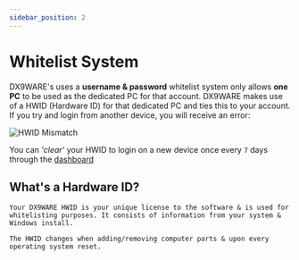 ```yaml
---
sidebar_position: 2
---
```


# Whitelist System

DX9WARE's uses a **username & password** whitelist system only allows **one PC** to be used as the dedicated PC for that account.
DX9WARE makes use of a HWID (Hardware ID) for that dedicated PC and ties this to your account. If you try and login from another device, you will receive an error:

![HWID Mismatch](/img/hwid-mismatch.png)

You can _'clear'_ your HWID to login on a new device once every `7` days through the [dashboard](https://dashboard.cultofintellect.com)

## What's a Hardware ID?

    Your DX9WARE HWID is your unique license to the software & is used for whitelisting purposes. It consists of information from your system & Windows install.

    The HWID changes when adding/removing computer parts & upon every operating system reset.
